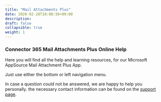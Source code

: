 ```yaml
---
title: "Mail Attachments Plus"
date: 2020-02-28T10:08:56+09:00
description: 
draft: false
collapsible: true
weight: 1
---
```

### Connector 365 Mail Attachments Plus Online Help

Here you will find all the help and learning resources, for our Microsoft AppSource Mail Attachment Plus App.

Just use either the bottom or left navigation menu.

In case a question could not be answered, we are happy to help you personally. the necessary contact information can be found on the [support page](/en-us/apps/mail-attachments-plus/help-support/).